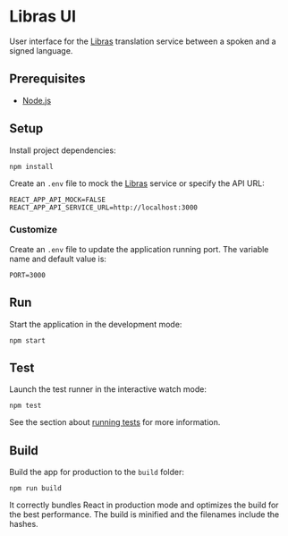 # Libras UI

User interface for the [Libras](https://github.com/IBM/libras) translation service between a spoken and a signed language.

## Prerequisites

- [Node.js](https://nodejs.org)

## Setup

Install project dependencies:

```console
npm install
```

Create an `.env` file to mock the [Libras](https://github.com/IBM/libras) service or specify the API URL:

```env
REACT_APP_API_MOCK=FALSE
REACT_APP_API_SERVICE_URL=http://localhost:3000
```

### Customize

Create an `.env` file to update the application running port. The variable name and default value is:

```env
PORT=3000
```

## Run

Start the application in the development mode:

```console
npm start
```

## Test

Launch the test runner in the interactive watch mode:

```console
npm test
```

See the section about [running tests](https://facebook.github.io/create-react-app/docs/running-tests) for more information.

## Build

Build the app for production to the `build` folder:

```console
npm run build
```

It correctly bundles React in production mode and optimizes the build for the best performance. The build is minified and the filenames include the hashes.
